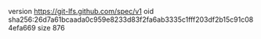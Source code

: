 version https://git-lfs.github.com/spec/v1
oid sha256:26d7a61bcaada0c959e8233d83f2fa6ab3335c1fff203df2b15c91c084efa669
size 876
